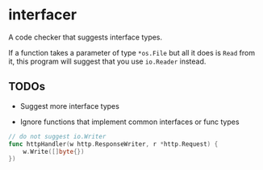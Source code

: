 # interfacer

A code checker that suggests interface types.

If a function takes a parameter of type `*os.File` but all it does is
`Read` from it, this program will suggest that you use `io.Reader`
instead.

## TODOs

* Suggest more interface types

* Ignore functions that implement common interfaces or func types 

```go
// do not suggest io.Writer
func httpHandler(w http.ResponseWriter, r *http.Request) {
	w.Write([]byte{})
})
```
